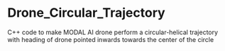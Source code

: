 # Drone_Circular_Trajectory
C++ code to make MODAL AI drone perform a circular-helical trajectory with heading of drone pointed inwards towards the center of the circle
